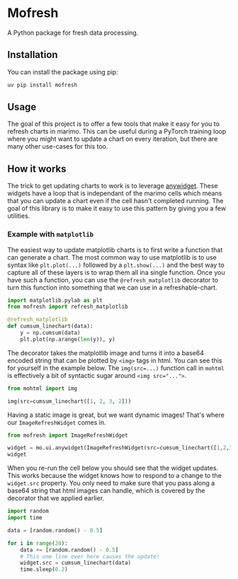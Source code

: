# Mofresh

A Python package for fresh data processing.

## Installation

You can install the package using pip:

```bash
uv pip install mofresh
```

## Usage

The goal of this project is to offer a few tools that make it easy for you to refresh charts in marimo. This can be useful during a PyTorch training loop where you might want to update a chart on every iteration, but there are many other use-cases for this too.

## How it works

The trick to get updating charts to work is to leverage [anywidget](https://anywidget.dev/). These widgets have a loop that is independant of the marimo cells which means that you can update a chart even if the cell hasn't completed running. The goal of this library is to make it easy to use this pattern by giving you a few utilities.

### Example with `matplotlib`

The easiest way to update matplotlib charts is to first write a function that can generate a chart. The most common way to use matplotlib is to use syntax like `plt.plot(...)` followed by a `plt.show(...)` and the best way to capture all of these layers is to wrap them all ina single function. Once you have such a function, you can use the `@refresh_matplotlib` decorator to turn this function into something that we can use in a refreshable-chart.

```python {.marimo}
import matplotlib.pylab as plt
from mofresh import refresh_matplotlib

@refresh_matplotlib
def cumsum_linechart(data):
    y = np.cumsum(data)
    plt.plot(np.arange(len(y)), y)
```

The decorator takes the matplotlib image and turns it into a base64 encoded string that can be plotted by `<img>` tags in html. You can see this for yourself in the example below. The `img(src=...)` function call in `mohtml` is effectively a bit of syntactic sugar around `<img src="...">`.

```python {.marimo}
from mohtml import img 

img(src=cumsum_linechart([1, 2, 3, 2]))
```

Having a static image is great, but we want dynamic images! That's where our `ImageRefreshWidget` comes in.

```python {.marimo}
from mofresh import ImageRefreshWidget

widget = mo.ui.anywidget(ImageRefreshWidget(src=cumsum_linechart([1,2,3,4])))
widget
```

When you re-run the cell below you should see that the widget updates. This works because the widget knows how to respond to a change to the `widget.src` property. You only need to make sure that you pass along a base64 string that html images can handle, which is covered by the decorator that we applied earlier.

```python {.marimo}
import random 
import time 

data = [random.random() - 0.5]

for i in range(20):
    data += [random.random() - 0.5]
    # This one line over here causes the update!
    widget.src = cumsum_linechart(data)
    time.sleep(0.2)
```